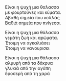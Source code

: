 Είναι η ψυχή μια θαλασσα\
με φουρτούνες και κύματα.\
Αβαθή σημεία που κολλάς\
Βαθιά σημεία που πνίγεσαι

Είναι η ψυχή μια θάλασσα\
γεμάτη ζωή και αρώματα.\
Έτοιμη να αγκαλιάσει\
Έτοιμη να νανουρισει

Είναι η ψυχή μια θάλασσα\
αλμυρή από τα δάκρυα\
γλυκιά από την αγάπη\
δροσερή από τη χαρά

